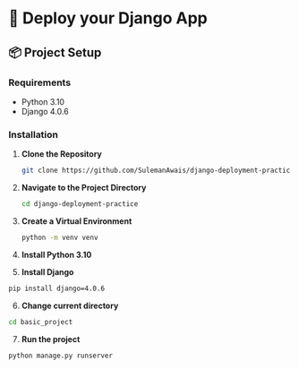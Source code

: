 # 🚀 Deploy your Django App 

## 📦 Project Setup

### Requirements

- Python 3.10
- Django 4.0.6

### Installation

1. **Clone the Repository**

   ```bash
   git clone https://github.com/SulemanAwais/django-deployment-practice.git
   ```
2. **Navigate to the Project Directory**
   ```bash
   cd django-deployment-practice
3. **Create a Virtual Environment**

   ```bash 
   python -m venv venv
   ```
4. **Install Python 3.10**
5. **Install Django**
```bash
pip install django=4.0.6
```
6. **Change current directory**
```bash
cd basic_project
```
7. **Run the project**
````bash
python manage.py runserver
````
